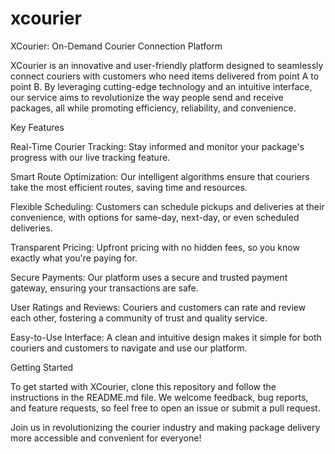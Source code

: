 # xcourier
XCourier: On-Demand Courier Connection Platform

XCourier is an innovative and user-friendly platform designed to seamlessly connect couriers with customers who need items delivered from point A to point B. By leveraging cutting-edge technology and an intuitive interface, our service aims to revolutionize the way people send and receive packages, all while promoting efficiency, reliability, and convenience.

Key Features

Real-Time Courier Tracking: Stay informed and monitor your package's progress with our live tracking feature.

Smart Route Optimization: Our intelligent algorithms ensure that couriers take the most efficient routes, saving time and resources.

Flexible Scheduling: Customers can schedule pickups and deliveries at their convenience, with options for same-day, next-day, or even scheduled deliveries.

Transparent Pricing: Upfront pricing with no hidden fees, so you know exactly what you're paying for.

Secure Payments: Our platform uses a secure and trusted payment gateway, ensuring your transactions are safe.

User Ratings and Reviews: Couriers and customers can rate and review each other, fostering a community of trust and quality service.

Easy-to-Use Interface: A clean and intuitive design makes it simple for both couriers and customers to navigate and use our platform.

Getting Started

To get started with XCourier, clone this repository and follow the instructions in the README.md file. We welcome feedback, bug reports, and feature requests, so feel free to open an issue or submit a pull request.

Join us in revolutionizing the courier industry and making package delivery more accessible and convenient for everyone!
